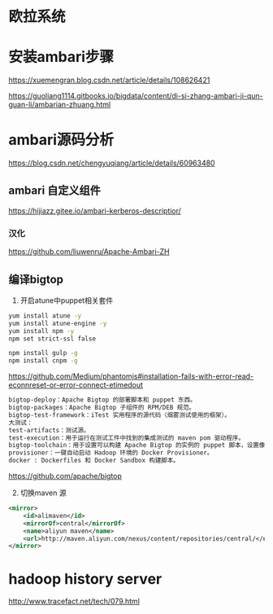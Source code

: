 # 欧拉系统

# 安装ambari步骤

https://xuemengran.blog.csdn.net/article/details/108626421

https://guoliang1114.gitbooks.io/bigdata/content/di-si-zhang-ambari-ji-qun-guan-li/ambarian-zhuang.html

# ambari源码分析

https://blog.csdn.net/chengyuqiang/article/details/60963480

## ambari 自定义组件
https://hijiazz.gitee.io/ambari-kerberos-descriptior/

### 汉化

https://github.com/liuwenru/Apache-Ambari-ZH

## 编译bigtop

1. 开启atune中puppet相关套件

```sh
yum install atune -y
yum install atune-engine -y
yum install npm -y
npm set strict-ssl false

npm install gulp -g
npm install cnpm -g
```

https://github.com/Medium/phantomjs#installation-fails-with-error-read-econnreset-or-error-connect-etimedout

```md
bigtop-deploy：Apache Bigtop 的部署脚本和 puppet 东西。
bigtop-packages：Apache Bigtop 子组件的 RPM/DEB 规范。
bigtop-test-framework：iTest 实用程序的源代码（烟雾测试使用的框架）。
大测试：
test-artifacts：测试源。
test-execution：用于运行在测试工件中找到的集成测试的 maven pom 驱动程序。
bigtop-toolchain：用于设置可以构建 Apache Bigtop 的实例的 puppet 脚本，设置像 jdk/maven/protobufs/...
provisioner：一键自动启动 Hadoop 环境的 Docker Provisioner。
docker : Dockerfiles 和 Docker Sandbox 构建脚本。
```
https://github.com/apache/bigtop



2. 切换maven 源

```xml
<mirror>
    <id>alimaven</id>
    <mirrorOf>central</mirrorOf>
    <name>aliyun maven</name>
    <url>http://maven.aliyun.com/nexus/content/repositories/central/</url>
</mirror>
```


# hadoop history server

http://www.tracefact.net/tech/079.html
